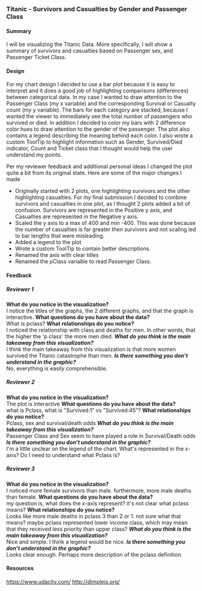 ### Titanic - Survivors and Casualties by Gender and Passenger Class

#### Summary
I will be visualizing the Titanic Data. More specifically, I will show a summary of survivors and casualties based on Passenger sex, and Passenger Ticket Class.

#### Design
For my chart design I decided to use a bar plot because it is easy to interpret and it does a good job of highlighting comparisons (differences) between categorical data. In my case I wanted to draw attention to the Passenger Class (my x variable) and the corresponding Survival or Casualty count (my y variable). The bars for each category are stacked, because I wanted the viewer to immediately see the total number of passengers who survived or died. In addition I decided to color my bars with 2 difference color hues to draw attention to the gender of the passenger. The plot also contains a legend describing the meaning behind each color. I also wrote a custom ToolTip to highlight information such as Gender, Survived/Died indicator, Count and Ticket class that I thought would help the user understand my points. 

Per my reviewer feedback and additional personal ideas I changed the plot quite a bit from its original state. Here are some of the major changes I made
- Originally started with 2 plots, one highlighting survivors and the other highlighting casualties. For my final submission I decided to combine survivors and casualties in one plot, as I thought 2 plots added a bit of confusion. Survivors are represented in the Positive y axis, and Casualties are represented in the Negative y axis.
- Scaled the y axis to a max of 400 and min -400. This was done because the number of casualties is far greater then survivors and not scaling led to bar lengths that were misleading.
- Added a legend to the plot
- Wrote a custom ToolTip to contain better descriptions.
- Renamed the axis with clear titles
- Renamed the pClass variable to read Passenger Class.


#### Feedback

##### Reviewer 1

**What do you notice in the visualization?**<br>
	I notice the titles of the graphs, the 2 different graphs, and that the graph is interactive.
**What questions do you have about the data?**<br>
	What is pclass? 
**What relationships do you notice?**<br>
	I noticed the relationship with class and deaths for men. In other words, that the higher the 'p class' the more men died.
***What do you think is the main takeaway from this visualization?***<br>
	I think the main takeaway from this visualization is that more women survived the Titanic catastrophe than men. 
***Is there something you don’t understand in the graphic?***<br>
	No, everything is easily comprehensible. 


##### Reviewer 2
**What do you notice in the visualization?**<br>
	The plot is interactive
**What questions do you have about the data?**<br>
	what is Pclass, what is "Survived:1" vs "Survived:45"?
**What relationships do you notice?**<br>
	Pclass, sex and survival/death odds
***What do you think is the main takeaway from this visualization?***<br>
	Passenger Class and Sex seem to have played a role in Survival/Death odds
***Is there something you don’t understand in the graphic?***<br>
	I'm a little unclear on the legend of the chart. What's represented in the x-axis? Do I need to understand what Pclass is?
	
##### Reviewer 3
**What do you notice in the visualization?**<br>
	I noticed more female survivors than male. furthermore, more male deaths than female. 
**What questions do you have about the data?**<br>
	my question is, what does the x-axis represent? it's not clear what pclass means? 
**What relationships do you notice?**<br>
	Looks like more male deaths in pclass 3 than 2 or 1. not sure what that means? maybe pclass represented lower income class, which may mean that they received less priority than upper class? 
***What do you think is the main takeaway from this visualization?***<br>
	Nice and simple. I think a legend would be nice. 
***Is there something you don’t understand in the graphic?***<br>
	Looks clear enough. Perhaps more description of the pclass definition. 

#### Resources
https://www.udacity.com/
http://dimplejs.org/
